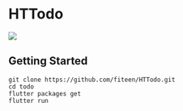 # HTTodo

![](https://img.shields.io/badge/language-Dart-green.svg)

## Getting Started

```
git clone https://github.com/fiteen/HTTodo.git
cd todo
flutter packages get
flutter run
```

